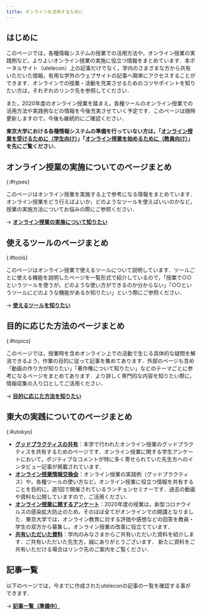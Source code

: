 ```yaml
---
title: オンラインを活用するために
---
```


## はじめに
このページでは，各種情報システムの授業での活用方法や，オンライン授業の実践例など，よりよいオンライン授業の実施に役立つ情報をまとめています．本ポータルサイト（utelecon）上の記事だけでなく，学内のさまざまな方から共有いただいた情報，有用な学外のウェブサイトの記事へ簡単にアクセスすることができます．オンラインでの授業・活動を充実させるためのコツやポイントを知りたい方は，それぞれのリンク先を参照してください．

また，2020年度のオンライン授業を踏まえ，各種ツールのオンライン授業での活用方法や実践例などの情報を今後充実させていく予定です．このページは随時更新しますので，今後も継続的にご確認ください．

**東京大学における各種情報システムの準備を行っていない方は，「[オンライン授業を受けるために（学生向け）](/oc/)」「[オンライン授業を始めるために（教員向け）](/faculty_members/)」を先にご覧ください．**

## オンライン授業の実施についてのページまとめ
{:#types}

このページはオンライン授業を実施する上で参考になる情報をまとめています．オンライン授業をどう行えばよいか，どのようなツールを使えばいいのかなど，授業の実施方法についてお悩みの際にご参照ください．

→ **[オンライン授業の実施について知りたい](courses)**


## 使えるツールのページまとめ
{:#tools}

このページはオンライン授業で使えるツールについて説明しています．ツールごとに使える機能を説明したページを一覧形式で紹介しているので，「授業で○○というツールを使うが，どのような使い方ができるのか分からない」「○○というツールにどのような機能があるか知りたい」という際にご参照ください．

→ **[使えるツールを知りたい](tools)**

## 目的に応じた方法のページまとめ
{:#topics}

このページでは，授業時を含めオンライン上での活動で生じる具体的な疑問を解消できるよう，作業の目的に従って記事を集めてあります．外部のページも含め「動画の作り方が知りたい」「著作権について知りたい」などのテーマごとに参考になるページをまとめてあります．より詳しく専門的な内容を知りたい際に，情報収集の入り口としてご活用ください．

→ **[目的に応じた方法を知りたい](topics)**

## 東大の実践についてのページまとめ
{:#utokyo}

- **[グッドプラクティスの共有](/good-practice/)**：本学で行われたオンライン授業のグッドプラクティスを共有するためのページです．オンライン授業に関する学生アンケートにおいて，ポジティブなコメントが特に多く寄せられていた先生方へのインタビュー記事が掲載されています．
- **[オンライン授業情報交換会](/events/2020-luncheon/)**：オンライン授業の実践例（グッドプラクティス）や，各種ツールの使い方など，オンライン授業に役立つ情報を共有することを目的に，週1回で開催されているランチョンセミナーです．過去の動画や資料も公開していますので，ご活用ください．
- **[オンライン授業に関するアンケート](/questionnaire/)**：2020年度の授業は，新型コロナウイルスの感染拡⼤防止のため，そのほぼ全てがオンラインでの開講となりました．東京大学では，オンライン教育に対する評価や感想などの回答を教員・学生の双方から募集し，オンライン授業の改善に役立てています．
- **[共有いただいた資料](shared)**：学内のみなさまからご共有いただいた資料を紹介します．ご共有いただいた先生方，誠にありがとうございます． 新たに資料をご共有いただける場合はリンク先のご案内をご覧ください．

## 記事一覧

以下のページでは，今までに作成されたuteleconの記事の一覧を確認する事ができます．

→ **[記事一覧（準備中）](#)**


